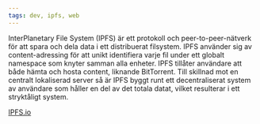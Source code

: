 ```yaml
---
tags: dev, ipfs, web
---
```


InterPlanetary File System (IPFS) är ett protokoll och peer-to-peer-nätverk för
att spara och dela data i ett distribuerat filsystem. IPFS använder sig av
content-adressing för att unikt identifiera varje fil under ett globalt namespace som
knyter samman alla enheter. IPFS tillåter användare att både hämta och hosta
content, liknande BitTorrent. Till skillnad mot en centralt lokaliserad server
så är IPFS byggt runt ett decentraliserat system av användare som håller en del
av det totala datat, vilket resulterar i ett stryktåligt system.

[IPFS.io](https://ipfs.io/)

